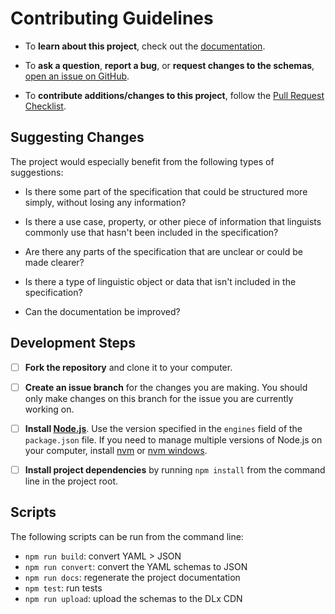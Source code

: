# Contributing Guidelines

* To **learn about this project**, check out the [documentation][docs].

* To **ask a question**, **report a bug**, or **request changes to the schemas**, [open an issue on GitHub][issue].

* To **contribute additions/changes to this project**, follow the [Pull Request Checklist][checklist].

## Suggesting Changes

The project would especially benefit from the following types of suggestions:

- Is there some part of the specification that could be structured more simply, without losing any information?

- Is there a use case, property, or other piece of information that linguists commonly use that hasn't been included in the specification?

- Are there any parts of the specification that are unclear or could be made clearer?

- Is there a type of linguistic object or data that isn't included in the specification?

- Can the documentation be improved?

## Development Steps

- [ ] **Fork the repository** and clone it to your computer.

- [ ] **Create an issue branch** for the changes you are making. You should only make changes on this branch for the issue you are currently working on.

- [ ] **Install [Node.js](https://nodejs.org/en/)**. Use the version specified in the `engines` field of the `package.json` file. If you need to manage multiple versions of Node.js on your computer, install [nvm](https://github.com/creationix/nvm) or [nvm windows](https://github.com/coreybutler/nvm-windows).

- [ ] **Install project dependencies** by running `npm install` from the command line in the project root.

## Scripts

The following scripts can be run from the command line:

- `npm run build`: convert YAML > JSON
- `npm run convert`: convert the YAML schemas to JSON
- `npm run docs`: regenerate the project documentation
- `npm test`: run tests
- `npm run upload`: upload the schemas to the DLx CDN

[checklist]: ./PULL_REQUEST_TEMPLATE.md
[docs]:      https://format.digitallinguistics.io/
[issue]:     https://github.com/digitallinguistics/spec/issues/new
